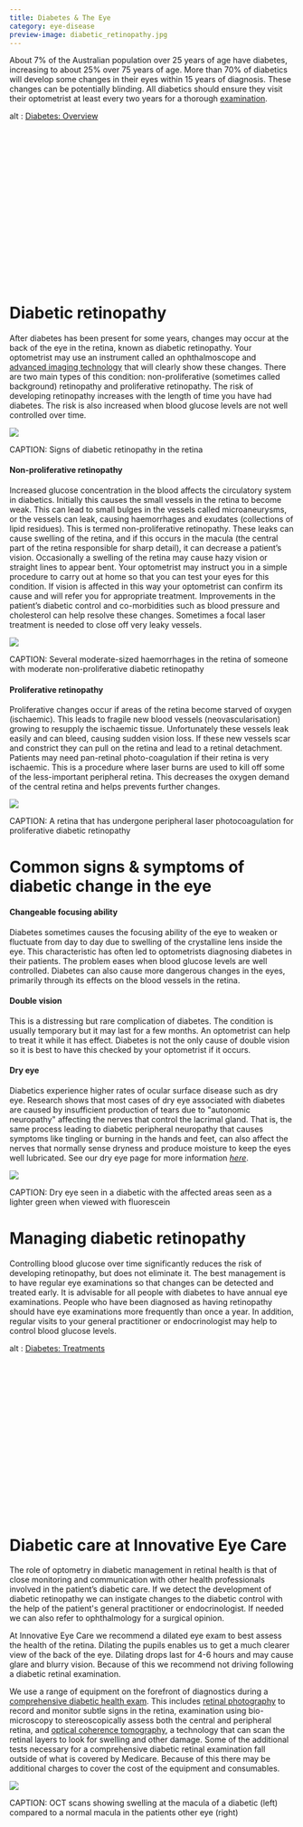 ```yaml
---
title: Diabetes & The Eye
category: eye-disease
preview-image: diabetic_retinopathy.jpg
---
```


<div class="employee-heading">
<p>About 7% of the Australian population over 25 years of age have diabetes, increasing to about 25% over 75 years of age. More than 70% of diabetics will develop some changes in their eyes within 15 years of diagnosis. These changes can be potentially blinding. All diabetics should ensure they visit their optometrist at least every two years for a thorough <a href="/what-we-do/eye-exam">examination</a>.</p>
</div>

<div class="myWrapper" style="position: relative; padding-bottom: 56.25%; height: 0;"><!--[if IE]><iframe frameborder="0" type="text/html" src="https://2689-2347.captiv8online.com/animations/embed/one/d-t-t-op-t?player_width=100%&player_height=100%&site_company_language=34&autostart=false" width="100%" height="100%" style="position:absolute;top:0;left:0;width:100%;height:100%;"></iframe><![endif]--><!--[if !IE]> <--><object data="https://2689-2347.captiv8online.com/animations/embed/one/d-t-t-op-t?player_width=100%&player_height=100%&site_company_language=34&autostart=false" type="text/html" width="100%" height="100%" style="position:absolute;top:0;left:0;width:100%;height:100%;">  alt : <a href="https://2689-2347.captiv8online.com/animations/embed/one/d-t-t-op-t?player_width=100%&player_height=100%&site_company_language=34&autostart=false">Diabetes: Overview</a></object><!--> <![endif]--></div>

<br>


# Diabetic retinopathy

After diabetes has been present for some years, changes may occur at the back of the eye in the retina, known as diabetic retinopathy. Your optometrist may use an instrument called an ophthalmoscope and [advanced imaging technology](/what-we-do/oct) that will clearly show these changes. There are two main types of this condition: non-proliferative (sometimes called background) retinopathy and proliferative retinopathy. The risk of developing retinopathy increases with the length of time you have had diabetes. The risk is also increased when blood glucose levels are not well controlled over time.

![](/uploads/diabetic_retinopathy_2.jpg)

CAPTION: Signs of diabetic retinopathy in the retina

#### Non-proliferative retinopathy

Increased glucose concentration in the blood affects the circulatory system in diabetics. Initially this causes the small vessels in the retina to become weak. This can lead to small bulges in the vessels called microaneurysms, or the vessels can leak, causing haemorrhages and exudates (collections of lipid residues). This is termed non-proliferative retinopathy. These leaks can cause swelling of the retina, and if this occurs in the macula (the central part of the retina responsible for sharp detail), it can decrease a patient’s vision. Occasionally a swelling of the retina may cause hazy vision or straight lines to appear bent. Your optometrist may instruct you in a simple procedure to carry out at home so that you can test your eyes for this condition. If vision is affected in this way your optometrist can confirm its cause and will refer you for appropriate treatment. Improvements in the patient’s diabetic control and co-morbidities such as blood pressure and cholesterol can help resolve these changes. Sometimes a focal laser treatment is needed to close off very leaky vessels.

![](/uploads/diabetic-moderate-retinopathy.jpg)

CAPTION: Several moderate-sized haemorrhages in the retina of someone with moderate non-proliferative diabetic retinopathy

#### Proliferative retinopathy


Proliferative changes occur if areas of the retina become starved of oxygen (ischaemic). This leads to fragile new blood vessels (neovascularisation) growing to resupply the ischaemic tissue. Unfortunately these vessels leak easily and can bleed, causing sudden vision loss. If these new vessels scar and constrict they can pull on the retina and lead to a retinal detachment. Patients may need pan-retinal photo-coagulation if their retina is very ischaemic. This is a procedure where laser burns are used to kill off some of the less-important peripheral retina. This decreases the oxygen demand of the central retina and helps prevents further changes.

![](/uploads/diabetes-prp.jpg)

CAPTION: A retina that has undergone peripheral laser photocoagulation for proliferative diabetic retinopathy

# Common signs & symptoms of diabetic change in the eye

#### Changeable focusing ability

Diabetes sometimes causes the focusing ability of the eye to weaken or fluctuate from day to day due to swelling of the crystalline lens inside the eye. This characteristic has often led to optometrists diagnosing diabetes in their patients. The problem eases when blood glucose levels are well controlled. Diabetes can also cause more dangerous changes in the eyes, primarily through its effects on the blood vessels in the retina.

#### Double vision

This is a distressing but rare complication of diabetes. The condition is usually temporary but it may last for a few months. An optometrist can help to treat it while it has effect. Diabetes is not the only cause of double vision so it is best to have this checked by your optometrist if it occurs.

#### Dry eye

Diabetics experience higher rates of ocular surface disease such as dry eye. Research shows that most cases of dry eye associated with diabetes are caused by insufficient production of tears due to "autonomic neuropathy" affecting the nerves that control the lacrimal gland. That is, the same process leading to diabetic peripheral neuropathy that causes symptoms like tingling or burning in the hands and feet, can also affect the nerves that normally sense dryness and produce moisture to keep the eyes well lubricated. See our dry eye page for more information _[here](/what-we-do/dry-eyes)_.

![](/uploads/diabetic-dry-eye.jpg)

CAPTION: Dry eye seen in a diabetic with the affected areas seen as a lighter green when viewed with fluorescein

# Managing diabetic retinopathy

Controlling blood glucose over time significantly reduces the risk of developing retinopathy, but does not eliminate it. The best management is to have regular eye examinations so that changes can be detected and treated early. It is advisable for all people with diabetes to have annual eye examinations. People who have been diagnosed as having retinopathy should have eye examinations more frequently than once a year. In addition, regular visits to your general practitioner or endocrinologist may help to control blood glucose levels.

<div class="myWrapper" style="position: relative; padding-bottom: 56.25%; height: 0;"><!--[if IE]><iframe frameborder="0" type="text/html" src="https://2689-2347.captiv8online.com/animations/embed/one/diab-treat?player_width=100%&player_height=100%&site_company_language=34&autostart=false" width="100%" height="100%" style="position:absolute;top:0;left:0;width:100%;height:100%;"></iframe><![endif]--><!--[if !IE]> <--><object data="https://2689-2347.captiv8online.com/animations/embed/one/diab-treat?player_width=100%&player_height=100%&site_company_language=34&autostart=false" type="text/html" width="100%" height="100%" style="position:absolute;top:0;left:0;width:100%;height:100%;">  alt : <a href="https://2689-2347.captiv8online.com/animations/embed/one/diab-treat?player_width=100%&player_height=100%&site_company_language=34&autostart=false">Diabetes: Treatments</a></object><!--> <![endif]--></div>

<br>

# Diabetic care at Innovative Eye Care 

The role of optometry in diabetic management in retinal health is that of close monitoring and communication with other health professionals involved in the patient’s diabetic care. If we detect the development of diabetic retinopathy we can instigate changes to the diabetic control with the help of the patient's general practitioner or endocrinologist. If needed we can also refer to ophthalmology for a surgical opinion. 

At Innovative Eye Care we recommend a dilated eye exam to best assess the health of the retina. Dilating the pupils enables us to get a much clearer view of the back of the eye. Dilating drops last for 4-6 hours and may cause glare and blurry vision. Because of this we recommend not driving following a diabetic retinal examination. 

We use a range of equipment on the forefront of diagnostics during a [comprehensive diabetic health exam](/what-we-do/eye-exam). This includes [retinal photography](/what-we-do/retinal-photography) to record and monitor subtle signs in the retina, examination using bio-microscopy to stereoscopically assess both the central and peripheral retina, and [optical coherence tomography](/what-we-do/oct), a technology that can scan the retinal layers to look for swelling and other damage. Some of the additional tests necessary for a comprehensive diabetic retinal examination fall outside of what is covered by Medicare. Because of this there may be additional charges to cover the cost of the equipment and consumables.

![](/uploads/diabetic-edema.jpg)

CAPTION: OCT scans showing swelling at the macula of a diabetic (left) compared to a normal macula in the patients other eye (right)
